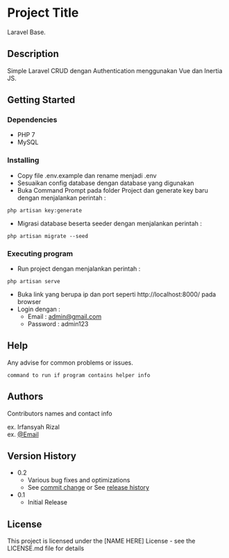# Project Title

Laravel Base.

## Description

Simple Laravel CRUD dengan Authentication menggunakan Vue dan Inertia JS.

## Getting Started

### Dependencies

* PHP 7
* MySQL

### Installing

* Copy file .env.example dan rename menjadi .env
* Sesuaikan config database dengan database yang digunakan
* Buka Command Prompt pada folder Project dan generate key baru dengan menjalankan perintah :
```
php artisan key:generate
```
* Migrasi database beserta seeder dengan menjalankan perintah :
```
php artisan migrate --seed
```


### Executing program

* Run project dengan menjalankan perintah :
```
php artisan serve
```
* Buka link yang berupa ip dan port seperti http://localhost:8000/ pada browser
* Login dengan :
    * Email     : admin@gmail.com 
    * Password  : admin123

## Help

Any advise for common problems or issues.
```
command to run if program contains helper info
```

## Authors

Contributors names and contact info

ex. Irfansyah Rizal  
ex. [@Email](mailto:irfansyah.rizal.20@gmail.com)

## Version History

* 0.2
    * Various bug fixes and optimizations
    * See [commit change]() or See [release history]()
* 0.1
    * Initial Release

## License

This project is licensed under the [NAME HERE] License - see the LICENSE.md file for details
